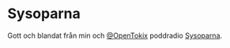 # Sysoparna

Gott och blandat från min och [@OpenTokix](https://github.com/opentokix) poddradio [Sysoparna](http://sysoparna.com).
